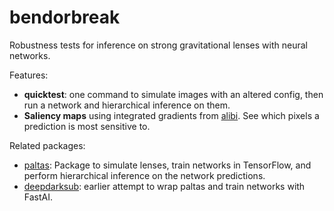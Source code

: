 bendorbreak
============

Robustness tests for inference on strong gravitational lenses with neural networks.

Features:
  * **quicktest**: one command to simulate images with an altered config, then run a network and hierarchical inference on them.
  * **Saliency maps** using integrated gradients from [alibi](https://docs.seldon.io/projects/alibi/en/stable/examples/integrated_gradients_imagenet.html). See which pixels a prediction is most sensitive to.

Related packages:
  * [paltas](https://github.com/swagnercarena/paltas): Package to simulate lenses, train networks in TensorFlow, and perform hierarchical inference on the network predictions.
  * [deepdarksub](https://github.com/JelleAalbers/deepdarksub): earlier attempt to wrap paltas and train networks with FastAI.
